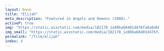 ```yaml
---
layout: base
title: "Elijah"
meta_description: "Featured in Angels and Demons (2008)."
activeP: true
img: "https://static.wixstatic.com/media/182170_1a90ba68401d476fa6a6dbb5d0071c47~mv2.jpg"
img_small: "https://static.wixstatic.com/media/182170_1a90ba68401d476fa6a6dbb5d0071c47~mv2.jpg"
permalink: "/film/elijah"
index: 4
---
```


